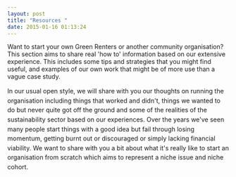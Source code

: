 ```yaml
---
layout: post
title: "Resources "
date: 2015-01-16 01:13:24
---
```


Want to start your own Green Renters or another community organisation? This section aims to share real 'how to' information based on our extensive experience. This includes some tips and strategies that you might find useful, and examples of our own work that might be of more use than a vague case study. 

<span style="line-height: 1.538em;">In our usual open style, we will share with you our thoughts on running the organisation including things that worked and didn't, things we wanted to do but never quite got off the ground and some of the realities of the sustainability sector based on our experiences. Over the years we've seen many people start things with a good idea but fail through losing momentum, getting burnt out or discouraged or simply lacking financial viability. We want to share with you a bit about what it's really like to start an organisation from scratch which aims to represent a niche issue and niche cohort. </span>